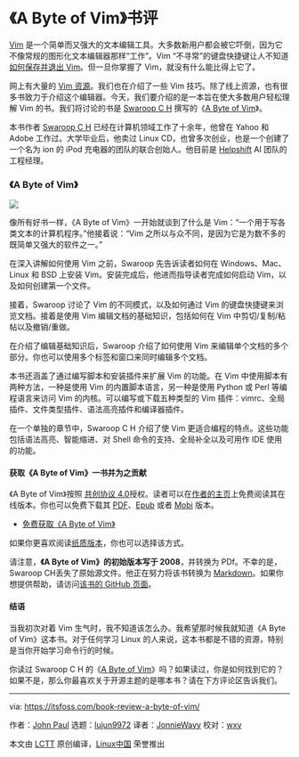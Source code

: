 [#]: collector: (lujun9972)
[#]: translator: (JonnieWayy)
[#]: reviewer: (wxy)
[#]: publisher: ( )
[#]: url: ( )
[#]: subject: (Book Review: A Byte of Vim)
[#]: via: (https://itsfoss.com/book-review-a-byte-of-vim/)
[#]: author: (John Paul https://itsfoss.com/author/john/)

《A Byte of Vim》书评
======

[Vim][1] 是一个简单而又强大的文本编辑工具。大多数新用户都会被它吓倒，因为它不像常规的图形化文本编辑器那样“工作”。Vim “不寻常”的键盘快捷键让人不知道[如何保存并退出 Vim][2]。但一旦你掌握了 Vim，就没有什么能比得上它了。

网上有大量的 [Vim 资源][3]。我们也在介绍了一些 Vim 技巧。除了线上资源，也有很多书致力于介绍这个编辑器。今天，我们要介绍的是一本旨在使大多数用户轻松理解 Vim 的书。我们将讨论的书是 [Swaroop C H][5] 撰写的《[A Byte of Vim][4]》。

本书作者 [Swaroop C H][5] 已经在计算机领域工作了十余年，他曾在 Yahoo 和 Adobe 工作过。大学毕业后，他卖过 Linux CD，也曾多次创业，也是一个创建了一个名为 ion 的 iPod 充电器的团队的联合创始人。他目前是 [Helpshift][7] AI 团队的工程经理。

### 《A Byte of Vim》

![][8]

像所有好书一样，《A Byte of Vim》一开始就谈到了什么是 Vim：“一个用于写各类文本的计算机程序。”他接着说：“Vim 之所以与众不同，是因为它是为数不多的既简单又强大的软件之一。”

在深入讲解如何使用 Vim 之前，Swaroop 先告诉读者如何在 Windows、Mac、Linux 和 BSD 上安装 Vim。安装完成后，他进而指导读者完成如何启动 Vim，以及如何创建第一个文件。

接着，Swaroop 讨论了 Vim 的不同模式，以及如何通过 Vim 的键盘快捷键来浏览文档。接着是使用 Vim 编辑文档的基础知识，包括如何在 Vim 中剪切/复制/粘帖以及撤销/重做。

在介绍了编辑基础知识后，Swaroop 介绍了如何使用 Vim 来编辑单个文档的多个部分。你也可以使用多个标签和窗口来同时编辑多个文档。

本书还涵盖了通过编写脚本和安装插件来扩展 Vim 的功能。在 Vim 中使用脚本有两种方法，一种是使用 Vim 的内置脚本语言，另一种是使用 Python 或 Perl 等编程语言来访问 Vim 的内核。可以编写或下载五种类型的 Vim 插件：vimrc、全局插件、文件类型插件、语法高亮插件和编译器插件。

在一个单独的章节中，Swaroop C H 介绍了使 Vim 更适合编程的特点。这些功能包括语法高亮、智能缩进、对 Shell 命令的支持、全局补全以及可用作 IDE 使用的功能。

#### 获取《A Byte of Vim》一书并为之贡献

《A Byte of Vim》按照 [共创协议 4.0][10]授权。读者可以在[作者的主页][4]上免费阅读其在线版本。你也可以免费下载其 [PDF][11]、[Epub][12] 或者 [Mobi][13] 版本。

- [免费获取《A Byte of Vim》][4]

如果你更喜欢阅读[纸质版本][14]，你也可以选择该方式。

请注意，**《A Byte of Vim》的初始版本写于 2008**，并转换为 PDf。不幸的是，Swaroop CH丢失了原始源文件。他正在努力将该书转换为 [Markdown][15]。如果你想提供帮助，请访问[该书的 GitHub 页面][16]。

#### 结语

当我初次对着 Vim 生气时，我不知道该怎么办。我希望那时候我就知道《A Byte of Vim》这本书。对于任何学习 Linux 的人来说，这本书都是不错的资源，特别是当你开始学习命令行的时候。

你读过 Swaroop C H 的《[A Byte of Vim][4]》吗？如果读过，你是如何找到它的？如果不是，那么你最喜欢关于开源主题的是哪本书？请在下方评论区告诉我们。


--------------------------------------------------------------------------------

via: https://itsfoss.com/book-review-a-byte-of-vim/

作者：[John Paul][a]
选题：[lujun9972][b]
译者：[JonnieWayy](https://github.com/JonnieWayy)
校对：[wxy](https://github.com/wxy)

本文由 [LCTT](https://github.com/LCTT/TranslateProject) 原创编译，[Linux中国](https://linux.cn/) 荣誉推出

[a]: https://itsfoss.com/author/john/
[b]: https://github.com/lujun9972
[1]: https://www.vim.org/
[2]: https://itsfoss.com/how-to-exit-vim/
[3]: https://linuxhandbook.com/basic-vim-commands/
[4]: https://vim.swaroopch.com/
[5]: https://swaroopch.com/
[6]: https://swaroopch.com/about/
[7]: https://www.helpshift.com/
[8]: https://i2.wp.com/itsfoss.com/wp-content/uploads/2019/06/Byte-of-vim-book.png?resize=800%2C450&ssl=1
[9]: https://itsfoss.com/4mlinux-review/
[10]: https://creativecommons.org/licenses/by/4.0/
[11]: https://www.gitbook.com/download/pdf/book/swaroopch/byte-of-vim
[12]: https://www.gitbook.com/download/epub/book/swaroopch/byte-of-vim
[13]: https://www.gitbook.com/download/mobi/book/swaroopch/byte-of-vim
[14]: https://swaroopch.com/buybook/
[15]: https://itsfoss.com/best-markdown-editors-linux/
[16]: https://github.com/swaroopch/byte-of-vim#status-incomplete
[17]: https://i2.wp.com/images-na.ssl-images-amazon.com/images/I/41itW8furUL._SL160_.jpg?ssl=1
[18]: https://www.amazon.com/Mastering-Vim-Quickly-WTF-time/dp/1983325740?SubscriptionId=AKIAJ3N3QBK3ZHDGU54Q&tag=chmod7mediate-20&linkCode=xm2&camp=2025&creative=165953&creativeASIN=1983325740 (Mastering Vim Quickly: From WTF to OMG in no time)
[19]: https://www.amazon.com/gp/prime/?tag=chmod7mediate-20 (Amazon Prime)
[20]: https://www.amazon.com/Mastering-Vim-Quickly-WTF-time/dp/1983325740?SubscriptionId=AKIAJ3N3QBK3ZHDGU54Q&tag=chmod7mediate-20&linkCode=xm2&camp=2025&creative=165953&creativeASIN=1983325740 (Buy on Amazon)
[21]: https://itsfoss.com/iridium-browser-review/
[22]: http://reddit.com/r/linuxusersgroup
